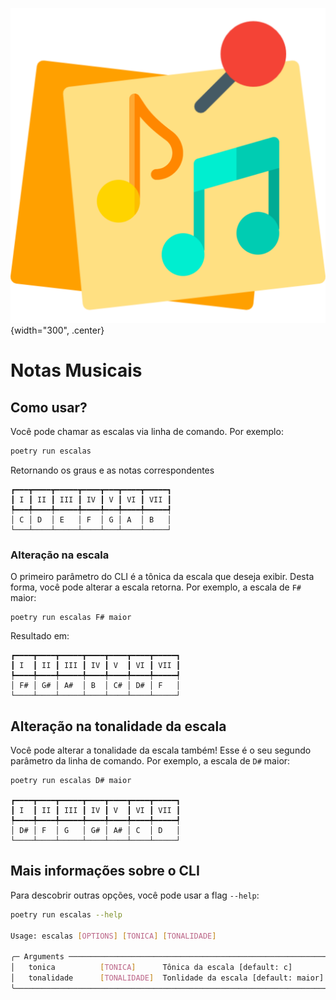 ![logo_do_projeto](assets/logo.png){width="300", .center}
# Notas Musicais


## Como usar?

Você pode chamar as escalas via linha de comando. Por exemplo:

```bash
poetry run escalas
```

Retornando os graus e as notas correspondentes

```
┏━━━┳━━━━┳━━━━━┳━━━━┳━━━┳━━━━┳━━━━━┓
┃ I ┃ II ┃ III ┃ IV ┃ V ┃ VI ┃ VII ┃
┡━━━╇━━━━╇━━━━━╇━━━━╇━━━╇━━━━╇━━━━━┩
│ C │ D  │ E   │ F  │ G │ A  │ B   │
└───┴────┴─────┴────┴───┴────┴─────┘
```

### Alteração na escala

O primeiro parâmetro do CLI é a tônica da escala que deseja exibir. Desta forma, você pode alterar a escala retorna. Por exemplo, a escala de `F#` maior:

```
poetry run escalas F# maior
```

Resultado em:

```
┏━━━━┳━━━━┳━━━━━┳━━━━┳━━━━┳━━━━┳━━━━━┓
┃ I  ┃ II ┃ III ┃ IV ┃ V  ┃ VI ┃ VII ┃
┡━━━━╇━━━━╇━━━━━╇━━━━╇━━━━╇━━━━╇━━━━━┩
│ F# │ G# │ A#  │ B  │ C# │ D# │ F   │
└────┴────┴─────┴────┴────┴────┴─────┘
```

## Alteração na tonalidade da escala

Você pode alterar a tonalidade da escala também! Esse é o seu segundo parâmetro da linha de comando. Por exemplo, a escala de `D#` maior:

```
poetry run escalas D# maior

┏━━━━┳━━━━┳━━━━━┳━━━━┳━━━━┳━━━━┳━━━━━┓
┃ I  ┃ II ┃ III ┃ IV ┃ V  ┃ VI ┃ VII ┃
┡━━━━╇━━━━╇━━━━━╇━━━━╇━━━━╇━━━━╇━━━━━┩
│ D# │ F  │ G   │ G# │ A# │ C  │ D   │
└────┴────┴─────┴────┴────┴────┴─────┘
```

## Mais informações sobre o CLI

Para descobrir outras opções, você pode usar a flag `--help`:

```bash
poetry run escalas --help
                                                                                     
Usage: escalas [OPTIONS] [TONICA] [TONALIDADE]                                      
                                                                                     
╭─ Arguments ───────────────────────────────────────────────────────────────────────╮
│   tonica          [TONICA]      Tônica da escala [default: c]                     │
│   tonalidade      [TONALIDADE]  Tonlidade da escala [default: maior]              │
╰───────────────────────────────────────────────────────────────────────────────────╯
```
